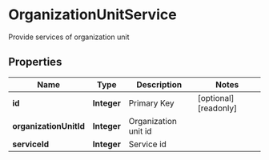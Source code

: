 

# OrganizationUnitService

Provide services of organization unit
## Properties

Name | Type | Description | Notes
------------ | ------------- | ------------- | -------------
**id** | **Integer** | Primary Key |  [optional] [readonly]
**organizationUnitId** | **Integer** | Organization unit id | 
**serviceId** | **Integer** | Service id | 



